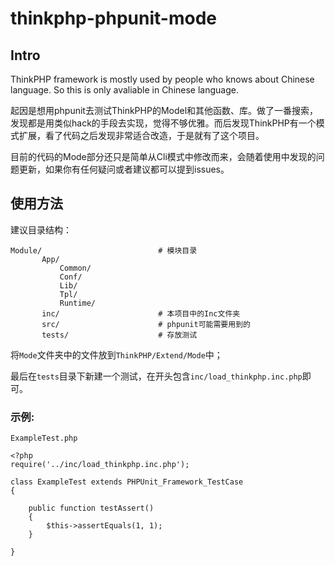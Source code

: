 # thinkphp-phpunit-mode

## Intro

ThinkPHP framework is mostly used by people who knows about Chinese language. So this is only avaliable in Chinese language.


起因是想用phpunit去测试ThinkPHP的Model和其他函数、库。做了一番搜索，发现都是用类似hack的手段去实现，觉得不够优雅。而后发现ThinkPHP有一个模式扩展，看了代码之后发现非常适合改造，于是就有了这个项目。

目前的代码的Mode部分还只是简单从Cli模式中修改而来，会随着使用中发现的问题更新，如果你有任何疑问或者建议都可以提到issues。



## 使用方法

建议目录结构：


	Module/                          # 模块目录
	       App/
	           Common/
	           Conf/
	           Lib/
	           Tpl/
	           Runtime/
	       inc/                      # 本项目中的Inc文件夹
	       src/                      # phpunit可能需要用到的
	       tests/                    # 存放测试
	
将`Mode`文件夹中的文件放到`ThinkPHP/Extend/Mode`中；

最后在`tests`目录下新建一个测试，在开头包含`inc/load_thinkphp.inc.php`即可。

### 示例:

`ExampleTest.php`

	<?php
	require('../inc/load_thinkphp.inc.php');
	
	class ExampleTest extends PHPUnit_Framework_TestCase
	{
        
   	    public function testAssert()
        {
            $this->assertEquals(1, 1);
        }
    
	}


